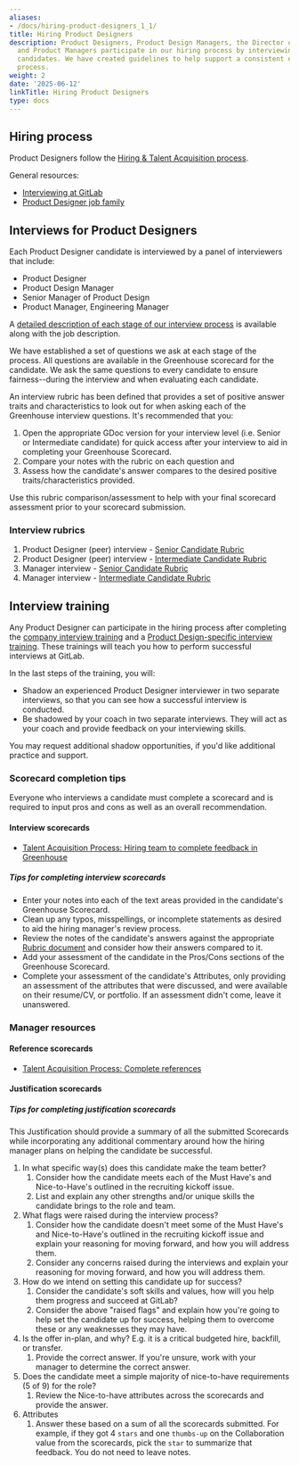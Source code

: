 ```yaml
---
aliases:
- /docs/hiring-product-designers_1_1/
title: Hiring Product Designers
description: Product Designers, Product Design Managers, the Director of Product Design,
  and Product Managers participate in our hiring process by interviewing Product Designer
  candidates. We have created guidelines to help support a consistent end-to-end hiring
  process.
weight: 2
date: '2025-06-12'
linkTitle: Hiring Product Designers
type: docs
---
```


## Hiring process

Product Designers follow the [Hiring & Talent Acquisition process](/handbook/hiring/).

General resources:

- [Interviewing at GitLab](/handbook/hiring/interviewing/#conducting-a-gitlab-interview)
- [Product Designer job family](/job-families/product/product-designer/)

## Interviews for Product Designers

Each Product Designer candidate is interviewed by a panel of interviewers that include:

- Product Designer
- Product Design Manager
- Senior Manager of Product Design
- Product Manager, Engineering Manager

A [detailed description of each stage of our interview process](/job-families/product/product-designer/#hiring-process) is available along with the job description.

We have established a set of questions we ask at each stage of the process. All questions are available in the Greenhouse scorecard for the candidate. We ask the same questions to every candidate to ensure fairness--during the interview and when evaluating each candidate.

An interview rubric has been defined that provides a set of positive answer traits and characteristics to look out for when asking each of the Greenhouse interview questions. It's recommended that you:

1. Open the appropriate GDoc version for your interview level (i.e. Senior or Intermediate candidate) for quick access after your interview to aid in completing your Greenhouse Scorecard.
1. Compare your notes with the rubric on each question and
1. Assess how the candidate's answer compares to the desired positive traits/characteristics provided.

Use this rubric comparison/assessment to help with your final scorecard assessment prior to your scorecard submission.

### Interview rubrics

1. Product Designer (peer) interview - [Senior Candidate Rubric](https://docs.google.com/document/d/1LLWyEmegVh1m78r4UMTdgGpgB1fpCCqQ6dB6WASBNAw/edit?usp=sharing)
1. Product Designer (peer) interview - [Intermediate Candidate Rubric](https://docs.google.com/document/d/1EjD-G1KUADLeoGpPEOs2e19_oNeDnL8jC95UMSUo864/edit?usp=sharing)
1. Manager interview - [Senior Candidate Rubric](https://docs.google.com/document/d/1iiMrOtnEc9XRheJ1AAfLSKcPk4Qbr1WKPiubKFCHhbY/edit?usp=sharing)
1. Manager interview - [Intermediate Candidate Rubric](https://docs.google.com/document/d/1Z8MlKQ5S7sMR2jJTNR5weYxMu9c1tpmvUE4ZXpDcqBo/edit?usp=sharing)

## Interview training

Any Product Designer can participate in the hiring process after completing the [company interview training](https://gitlab.com/gitlab-com/people-group/Training/-/blob/master/.gitlab/issue_templates/interview_training.md) and a [Product Design-specific interview training](https://gitlab.com/gitlab-org/gitlab-design/-/blob/master/.gitlab/issue_templates/Product%20Designer%20Job%20Interview%20Training.md). These trainings will teach you how to perform successful interviews at GitLab.

In the last steps of the training, you will:

- Shadow an experienced Product Designer interviewer in two separate interviews, so that you can see how a successful interview is conducted.
- Be shadowed by your coach in two separate interviews. They will act as your coach and provide feedback on your interviewing skills.

You may request additional shadow opportunities, if you'd like additional practice and support.

### Scorecard completion tips

Everyone who interviews a candidate must complete a scorecard and is required to input pros and cons as well as an overall recommendation.

#### Interview scorecards

- [Talent Acquisition Process: Hiring team to complete feedback in Greenhouse](/handbook/hiring/talent-acquisition-framework/hiring-manager/#step-6hm-hiring-team-to-complete-feedback-in-greenhouse)

##### Tips for completing interview scorecards

- Enter your notes into each of the text areas provided in the candidate's Greenhouse Scorecard.
- Clean up any typos, misspellings, or incomplete statements as desired to aid the hiring manager's review process.
- Review the notes of the candidate's answers against the appropriate [Rubric document](#interview-rubrics) and consider how their answers compared to it.
- Add your assessment of the candidate in the Pros/Cons sections of the Greenhouse Scorecard.
- Complete your assessment of the candidate's Attributes, only providing an assessment of the attributes that were discussed, and were available on their resume/CV, or portfolio. If an assessment didn't come, leave it unanswered.

### Manager resources

#### Reference scorecards

- [Talent Acquisition Process: Complete references](/handbook/hiring/talent-acquisition-framework/hiring-manager/#step-7hm-complete-references)

#### Justification scorecards

##### Tips for completing justification scorecards

This Justification should provide a summary of all the submitted Scorecards while incorporating any additional commentary around how the hiring manager plans on helping the candidate be successful.

1. In what specific way(s) does this candidate make the team better?
    1. Consider how the candidate meets each of the Must Have's and Nice-to-Have's outlined in the recruiting kickoff issue.
    1. List and explain any other strengths and/or unique skills the candidate brings to the role and team.
1. What flags were raised during the interview process?
    1. Consider how the candidate doesn't meet some of the Must Have's and Nice-to-Have's outlined in the recruiting kickoff issue and explain your reasoning for moving forward, and how you will address them.
    1. Consider any concerns raised during the interviews and explain your reasoning for moving forward, and how you will address them.
1. How do we intend on setting this candidate up for success?
    1. Consider the candidate's soft skills and values, how will you help them progress and succeed at GitLab?
    1. Consider the above "raised flags" and explain how you're going to help set the candidate up for success, helping them to overcome these or any weaknesses they may have.
1. Is the offer in-plan, and why? E.g. it is a critical budgeted hire, backfill, or transfer.
    1. Provide the correct answer. If you're unsure, work with your manager to determine the correct answer.
1. Does the candidate meet a simple majority of nice-to-have requirements (5 of 9) for the role?
    1. Review the Nice-to-have attributes across the scorecards and provide the answer.
1. Attributes
    1. Answer these based on a sum of all the scorecards submitted. For example, if they got 4 `stars` and one `thumbs-up` on the Collaboration value from the scorecards, pick the `star` to summarize that feedback. You do not need to leave notes.

